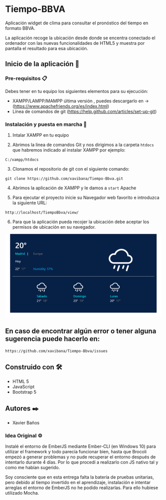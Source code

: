 # Tiempo-BBVA
Aplicación widget de clima para consultar el pronóstico del tiempo en formato BBVA.

La aplicación recoge la ubicación desde donde se encentra conectado el ordenador con las nuevas funcionalidades de HTML5 y muestra por pantalla el resultado para esa ubicación.

## Inicio de la aplicación 🚀


### Pre-requisitos 📋
Debes tener en tu equipo los siguientes elementos para su ejecución:
* XAMPP/LAMPP/MAMPP última versión , puedes descargarlo en -> (https://www.apachefriends.org/es/index.html)
* Línea de comandos de git (https://help.github.com/articles/set-up-git)

### Instalación y puesta en marcha 🔧

1) Intalar XAMPP en tu equipo

2) Abrimos la linea de comandos Git y nos dirigimos a la carpeta `htdocs` que habremos indicado al instalar XAMPP por ejemplo:
```
C:/xampp/htdocs
```
3) Clonamos el repositorio de git con el siguiente comando:
```
git clone https://github.com/xavibana/Tiempo-Bbva.git
```
4) Abrimos la aplicación de XAMPP y le damos a `start` Apache

5) Para ejecutar el proyecto inicie su Navegador web favorito e introduzca la siguiente URL:
```
http://localhost/TiempoBbva/view/
```
6) Para que la aplicación pueda recojer la ubicación debe aceptar los permisos de ubicación en su navegador.


<img width="1042" alt="tiempo-bbva" src="https://github.com/xavibana/Tiempo-Bbva/blob/main/view/tiempoBbva.PNG">

## En caso de encontrar algún error o tener alguna sugerencia puede hacerlo en:
``
https://github.com/xavibana/Tiempo-Bbva/issues
``

## Construido con 🛠️
* HTML 5
* JavaScript
* Bootstrap 5

## Autores ✒️
* Xavier Baños

### Idea Original ⚙️
Instalé el entorno de EmberJS mediante Ember-CLI (en Windows 10) para utilizar el framework y todo parecía funcionar bien, hasta que Brocoli empezó a generar problemas y no pude recuperar el entorno después de intentarlo durante 4 días. Por lo que procedí a realizarlo con JS nativo tal y como me habían sugerido.

Soy consciente que en esta entrega falta la batería de pruebas unitarias, pero debido al tiempo invertido en el aprendizaje, instalación e intentar arreglas el entorno de EmberJS no he podido realizarlas. Para ello hubiese utilizado Mocha.
